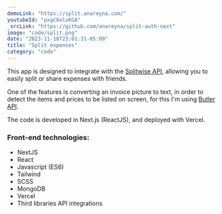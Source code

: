 ```yaml
---
demoLink: "https://split.anareyna.com/"
youtubeId: "pxgC8elvKGA"
_srcLink: "https://github.com/anareyna/split-auth-next"
image: "code/split.png"
date: "2023-11-18T23:01:31-05:00"
title: "Split expenses"
category: "code"
---
```


This app is designed to integrate with the [Splitwise API](https://dev.splitwise.com/), allowing you to easily split or share expenses with friends.

One of the features is converting an invoice picture to text, in order to detect the items and prices to be listed on screen, for this I'm using [Butler API](https://docs.butlerlabs.ai/reference/welcome).

The code is developed in Next.js (ReactJS), and deployed with Vercel.

### Front-end technologies:

-   NextJS
-   React
-   Javascript (ES6)
-   Tailwind
-   SCSS
-   MongoDB
-   Vercel
-   Third libraries API integrations
